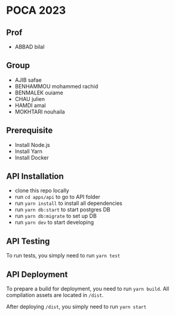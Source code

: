 # POCA 2023

## Prof

- ABBAD bilal

## Group

- AJIB safae
- BENHAMMOU mohammed rachid
- BENMALEK ouiame
- CHAU julien
- HAMDI amal 
- MOKHTARI nouhaila

## Prerequisite

- Install Node.js
- Install Yarn
- Install Docker

## API Installation

- clone this repo locally
- run `cd apps/api` to go to API folder
- run `yarn install` to install all dependencies
- run `yarn db:start` to start postgres DB
- run `yarn db:migrate` to set up DB
- run `yarn dev` to start developing

## API Testing

To run tests, you simply need to run `yarn test`

## API Deployment

To prepare a build for deployment, you need to run `yarn build`.
All compilation assets are located in `/dist`.

After deploying `/dist`, you simply need to run `yarn start`